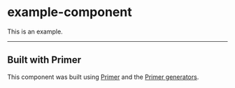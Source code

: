# example-component
This is an example.

---

## Built with Primer

This component was built using [Primer](https://code.ldschurch.org/stash/projects/PRIMER/repos/primer) and the [Primer generators](https://code.ldschurch.org/stash/projects/PRIMER/repos/generator-primer).
